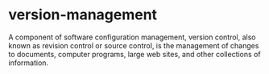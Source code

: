 # version-management
A component of software configuration management, version control, also known as revision control or source control, is the management of changes to documents, computer programs, large web sites, and other collections of information.
